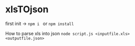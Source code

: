 # xlsTOjson

first init -> ```npm i ``` or ```npm install```

How to parse xls into json
```node script.js <inputfile.xls> <outputfile.json>```
